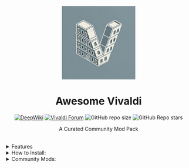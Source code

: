 <div align="center">
    <img width="200" height="200" src="/Others/Showcase/AV.png">
</div>



<div align="center">
    <h1>Awesome Vivaldi</h1>
<div align="center">
    
[![DeepWiki](https://img.shields.io/badge/DeepWiki-Docs-blue)](https://deepwiki.com/PaRr0tBoY/Awesome-Vivaldi/2.3.1-main-ui-styles)
[![Vivaldi Forum](https://img.shields.io/badge/Vivaldi-Forum-red)](https://forum.vivaldi.net/topic/112064/modpack-community-essentials-mods-collection?_=1761221602450)
![GitHub repo size](https://img.shields.io/github/repo-size/PaRr0tBoY/Awesome-Vivaldi) 
![GitHub Repo stars](https://img.shields.io/github/stars/PaRr0tBoY/Awesome-Vivaldi) 
</div>
    <p>A Curated Community Mod Pack</p>
    
<!-- <img src="" width="32%" alt="home" />
<img src="" width="32%" alt="home" />
<img src="" width="32%" alt="home" />
<br/>
<img src="" width="96%" alt="home" />
<br/> -->
</div>


<br/>



<details>
<summary>Features</summary>

Original features table is Outdated. See [[Modpack] Community Essentials Mods Collection | Vivaldi Forum](https://forum.vivaldi.net/topic/112064/modpack-community-essentials-mods-collection?_=1761491359483) for outdated introduction to this modpack.

</details>

<details>
<summary>How to Install:</summary>

==**BACKUP ALL NECESSARY FILES BEFORE STARTING**==

## To install CSS:

1. Open 'Vivaldi://experiments' in Vivaldi and check 'Allow CSS Modification'
2. Restart Vivaldi
3. Clone this repo
4. Under 'CSS/' there's a file called 'Core.css' that import all css mods in this modpack,
   You can also find all configurations of all the css mods in this mod pack;
   Which means you can toggle on/off all your css mods as well as persist your configuration when updating all in one place.
5. Go to Settings->Appearance and you'll see 'CUSTOM UI MODIFICATIONS'. Select file location as "/path/to/Awesome-Vivaldi/CSS"
6. Restart Vivaldi, you're all set!

## To install Javascript moddings(Automatically)

1. If you're on windows, use [Vivaldi Mod Manager](https://github.com/eximido/vivaldimodmanager)
2. If you're on linux, see [Vivaldi-Autoinject-Custom-js-ui](https://aur.archlinux.org/vivaldi-autoinject-custom-js-ui.git) for more info
3. See also [Patching Vivaldi with batch scripts](https://forum.vivaldi.net/topic/10592/patching-vivaldi-with-batch-scripts/21?page=2) for all platform
4. If you're on macOS use [macOS_Patch_Scripts | upviv](https://github.com/PaRr0tBoY/Vivaldi-Mods/blob/8a1e9f8a63f195f67f27ab2e5b86c4aff0081096/macOS_Patch_Scripts/upviv) as a reference for patchscript
   
## To install Javascript moddings(Manually):

1. Duplicate javascripts file under moddings to `<YOURVIVALDIDIRECTORY>`\Application\<VERSI0N>\resources\vivaldi.
2. Under the same folder, there's a window.html  and you should fill in your js file name one by one in `<body>`, after that
   your window.html should look something like this.

```html
<!-- Vivaldi window document -->
<!DOCTYPE html>
<html>
<head>
  <meta charset="UTF-8" />
  <title>Vivaldi</title>
  <link rel="stylesheet" href="style/common.css" />
  <link rel="stylesheet" href="chrome://vivaldi-data/css-mods/css" />
</head>

<body>
<script src="tidyTitles.js"></script>\
<script src="tidyTabs.js"></script>\
<script src="clearTabs.js"></script>\
<script src="mainbar.js"></script>\
<script src="wrapToday.js"></script>\
<script src="immersiveAddressbar.js"></script>\
<script src="monochromeIcons.js"></script>\
<script src="ybAddressBar.js"></script>\
<script src="mdNotes.js"></script>\
<script src="elementCapture.js"></script>\
<script src="globalMediaControls.js"></script>\
<script src="autoHidePanel.js"></script>\
<script src="easyFiles.js"></script>\
<script src="dialogTab.js"></script>\
<script src="feedIcon.js"></script>\
<script src="adaptiveWebPanelHeaders.js"></script>\
<script src="collapseKeyboardSettings.js"></script>\
<script src="accentMod.js"></script>\
<script src="moonPhase.js"></script>\
<script src="backupSearchEngines.js"></script>\
<script src="importExportCommandChains.js"></script>\
<script src="tabScroll.js"></script>\
<script src="activateTabOnHover.js"></script>\
</body>

</html>

```
3. That's it!
   
### Advanced Reading

1. you can patch vivaldi with batch scripts. To learn more check [Patching Vivaldi with batch scripts](https://forum.vivaldi.net/topic/10592/patching-vivaldi-with-batch-scripts/21?page=2)
2. To learn more about js modification for Vivaldi check [Modding Vivaldi | Vivaldi Forum](https://forum.vivaldi.net/topic/10549/modding-vivaldi?page=1)
3. To learn more about css modification for Vivaldi by yourself check [Inspecting the Vivaldi UI with DevTools | Vivaldi Forum](https://forum.vivaldi.net/topic/16684/inspecting-the-vivaldi-ui-with-devtools?page=1)
4. If you're on macOS use [macOS_Patch_Scripts | upviv](https://github.com/PaRr0tBoY/Vivaldi-Mods/blob/8a1e9f8a63f195f67f27ab2e5b86c4aff0081096/macOS_Patch_Scripts/upviv) as a reference for patchscript

</details>

<details>
<summary>Community Mods:</summary>
   
# Community JS Mods And CSS Included In This Modpack

[📸 Element Capture](https://forum.vivaldi.net/topic/103686/element-capture?_=1758777284963)

> This mod adds the function of automatically selecting the area to capture when taking screenshots.

[Colorful tabs](https://forum.vivaldi.net/topic/96586/colorful-tabs?_=1758775816485)

> Part of the code that calculates the color from an icon

[Monochrome icons](https://forum.vivaldi.net/topic/102661/monochrome-icons?_=1758775889576)

> This modification changes the hue of all web panel icons and makes them monochrome. The panel becomes overtly busy and the colors are all over the place with web panels, therefore it makes sense toning them down somewhat and letting them blend in more.

[Import Export Command Chains](https://forum.vivaldi.net/topic/93964/import-export-command-chains?page=1)

> This mods helps import and export command chains for Vivaldi.
> This mod comes with the ability to directly install code exported through the code block (```) of the Vivaldi forum.

[📂 Easy Files](https://forum.vivaldi.net/topic/94531/easy-files?page=1)

> This mod is inspired by opera. It makes attaching files easier by displaying files in the clipboard and downloaded files.

[Click to add Blocking list](https://forum.vivaldi.net/topic/45735/click-to-add-blocking-list)

> This mod add support for adding the block list by clicking on the link in sites like other adblock.

[Global Media Controls Panel](https://forum.vivaldi.net/topic/66803/global-media-controls-panel)

> This mod will add a Global Media Controls in vivaldi's panel similar to Global Media Controls in chrome

[Markdown Editor for Notes](https://forum.vivaldi.net/topic/35644/markdown-editor-for-notes)

> Simple Markdown Editor for Notes Editor

[Open panels on mouse-over.](https://forum.vivaldi.net/topic/28413/open-panels-on-mouse-over/22?_=1593504963587)

> Auto-close when you mouse over to body
> Don't open if mouse exits screen before timeout period
> Unique delays based on situation

[Dashboard Camo: Theme Integration for Dashboard Webpages](https://forum.vivaldi.net/topic/102173/dashboard-camo-theme-integration-for-dashboard-webpages/3)

> It takes all the custom CSS properties which Vivaldi sets according to your theme and passes them to all webpage widgets, where you can use them for styling your custom widgets.

[Colorful Top Loading Bar](https://forum.vivaldi.net/topic/111621/colorful-top-loading-bar?_=1758776810153)

> A JS and CSS that make Vivaldi's Title bar visually appealing when a webpage is loading.

[Feed icons](https://forum.vivaldi.net/topic/73001/feed-icons?_=1758776884927)

> This is a small mod that converts feed icons into website icons.

[Address Bar like in Yandex Browser](https://forum.vivaldi.net/topic/96072/address-bar-like-in-yandex-browser?_=1758776929535)

> Make address bar displays the title of the current page and the domain, clicking on which leads to the homepage of the website.

[Open in Dialog mod](https://forum.vivaldi.net/topic/92501/open-in-dialog-mod/95?_=1758776959371)

> A mod to open links or a search in a dialog popup.

[Auto expand and collapse tabbar for two-level tab stack: Rework](https://forum.vivaldi.net/topic/111893/auto-expand-and-collapse-tabbar-for-two-level-tab-stack-rework?_=1758777265037)

> Auto expand and collapse tabbar

[Auto expand and collapse tabbar for two-level tab stack: Rework](https://forum.vivaldi.net/topic/111893/auto-expand-and-collapse-tabbar-for-two-level-tab-stack-rework?_=1758777265037)

> Auto expand and collapse tabbar

[Theme Previews Plus | Vivaldi Forum](https://forum.vivaldi.net/topic/103422/theme-previews-plus?_=1759122196203)

> To make theme preview properly reflect the actual placement of your tab bar, address bar, and panel bar, as well as show floating tabs when those are enabled.
>
> NOTE: This mod only works when the settings page is opened in a tab ("Open Settings in a Tab" is enabled in vivaldi://settings/appearance/).

[tovifun/VivalArc: With just a few tweaks, you can give Vivaldi that cool Arc vibe](https://github.com/tovifun/VivalArc)

> Part of codes in this repo is used.

</details>

